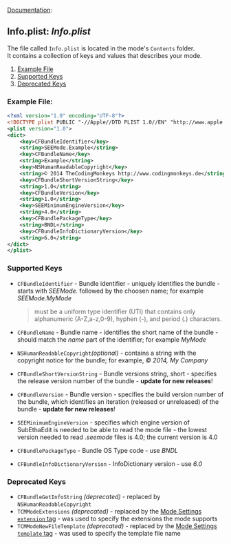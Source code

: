 [Documentation][ModeExample]:
## Info.plist: _Info.plist_

The file called `Info.plist` is located in the mode's `Contents` folder.  
It contains a collection of keys and values that describes your mode. 

1. [Example File](#ExampleFile)
2. [Supported Keys](#SupportedKeys)
3. [Deprecated Keys](#DeprecatedKeys)


### <a name="ExampleFile"></a>Example File:

```xml
<?xml version="1.0" encoding="UTF-8"?>
<!DOCTYPE plist PUBLIC "-//Apple//DTD PLIST 1.0//EN" "http://www.apple.com/DTDs/PropertyList-1.0.dtd">
<plist version="1.0">
<dict>
	<key>CFBundleIdentifier</key>
	<string>SEEMode.Example</string>
	<key>CFBundleName</key>
	<string>Example</string>
	<key>NSHumanReadableCopyright</key>
	<string>© 2014 TheCodingMonkeys http://www.codingmonkeys.de</string>
	<key>CFBundleShortVersionString</key>
	<string>1.0</string>
	<key>CFBundleVersion</key>
	<string>1.0</string>
	<key>SEEMinimumEngineVersion</key>
	<string>4.0</string>
	<key>CFBundlePackageType</key>
	<string>BNDL</string>
	<key>CFBundleInfoDictionaryVersion</key>
	<string>6.0</string>
</dict>
</plist>
```


### <a name="SupportedKeys"></a>Supported Keys

* `CFBundleIdentifier` - Bundle identifier - uniquely identifies the bundle - starts with _SEEMode._ followed by the choosen name; for example _SEEMode.MyMode_
	> must be a uniform type identifier (UTI) that contains only alphanumeric (A-Z,a-z,0-9), hyphen (-), and period (.) characters.
	
* `CFBundleName` - Bundle name - identifies the short name of the bundle - should match the _name_ part of the identifier; for example _MyMode_

* `NSHumanReadableCopyright`_(optional)_ - contains a string with the copyright notice for the bundle; for example, _© 2014, My Company_

* `CFBundleShortVersionString` - Bundle versions string, short - specifies the release version number of the bundle - **update for new releases**!
* `CFBundleVersion` - Bundle version - specifies the build version number of the bundle, which identifies an iteration (released or unreleased) of the bundle - **update for new releases**!	
* `SEEMinimumEngineVersion` - specifies which engine version of SubEthaEdit is needed to be able to read the mode file - the lowest version needed to read _.seemode_ files is 4.0; the current version is 4.0

* `CFBundlePackageType` - Bundle OS Type code - use _BNDL_
* `CFBundleInfoDictionaryVersion` - InfoDictionary version - use _6.0_


### <a name="DeprecatedKeys"></a>Deprecated Keys

* `CFBundleGetInfoString` _(deprecated)_ - replaced by `NSHumanReadableCopyright`
* `TCMModeExtensions` _(deprecated)_ - replaced by the [Mode Settings `extension` tag][ModeSettings_extension] - was used to specify the extensions the mode supports
* `TCMModeNewFileTemplate` _(deprecated)_ - replaced by the [Mode Settings `template` tag][ModeSettings_template] - was used to specify the template file name



<!-- Referenced Files -->
[ModeSettings_extension]: ModeSettings_xml.md#tag_extension "ModeSettings - extension tag"
[ModeSettings_template]: ModeSettings_xml.md#tag_template "ModeSettings - template tag"

<!-- Referenced Paths -->
[ModeExample]: .. "SubEthaEdit 4 Example Mode Documentation"


